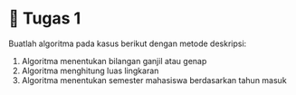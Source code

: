 # 📘 Tugas 1

Buatlah algoritma pada kasus berikut dengan metode deskripsi:
1. Algoritma menentukan bilangan ganjil atau genap
2. Algoritma menghitung luas lingkaran
3. Algoritma menentukan semester mahasiswa berdasarkan tahun masuk
